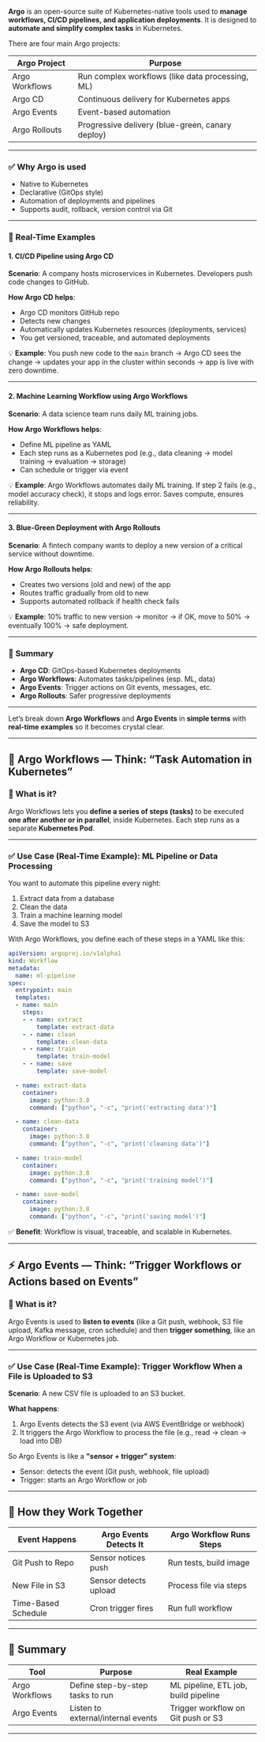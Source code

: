 **Argo** is an open-source suite of Kubernetes-native tools used to **manage workflows, CI/CD pipelines, and application deployments**. It is designed to **automate and simplify complex tasks** in Kubernetes.

There are four main Argo projects:

| Argo Project   | Purpose                                          |
| -------------- | ------------------------------------------------ |
| Argo Workflows | Run complex workflows (like data processing, ML) |
| Argo CD        | Continuous delivery for Kubernetes apps          |
| Argo Events    | Event-based automation                           |
| Argo Rollouts  | Progressive delivery (blue-green, canary deploy) |

---

### ✅ Why Argo is used

* Native to Kubernetes
* Declarative (GitOps style)
* Automation of deployments and pipelines
* Supports audit, rollback, version control via Git

---

### 📌 Real-Time Examples

#### 1. **CI/CD Pipeline using Argo CD**

**Scenario**: A company hosts microservices in Kubernetes. Developers push code changes to GitHub.

**How Argo CD helps**:

* Argo CD monitors GitHub repo
* Detects new changes
* Automatically updates Kubernetes resources (deployments, services)
* You get versioned, traceable, and automated deployments

💡 **Example**: You push new code to the `main` branch → Argo CD sees the change → updates your app in the cluster within seconds → app is live with zero downtime.

---

#### 2. **Machine Learning Workflow using Argo Workflows**

**Scenario**: A data science team runs daily ML training jobs.

**How Argo Workflows helps**:

* Define ML pipeline as YAML
* Each step runs as a Kubernetes pod (e.g., data cleaning → model training → evaluation → storage)
* Can schedule or trigger via event

💡 **Example**: Argo Workflows automates daily ML training. If step 2 fails (e.g., model accuracy check), it stops and logs error. Saves compute, ensures reliability.

---

#### 3. **Blue-Green Deployment with Argo Rollouts**

**Scenario**: A fintech company wants to deploy a new version of a critical service without downtime.

**How Argo Rollouts helps**:

* Creates two versions (old and new) of the app
* Routes traffic gradually from old to new
* Supports automated rollback if health check fails

💡 **Example**: 10% traffic to new version → monitor → if OK, move to 50% → eventually 100% → safe deployment.

---

### 🔧 Summary

* **Argo CD**: GitOps-based Kubernetes deployments
* **Argo Workflows**: Automates tasks/pipelines (esp. ML, data)
* **Argo Events**: Trigger actions on Git events, messages, etc.
* **Argo Rollouts**: Safer progressive deployments

**************************************************************************************************************************************************************************


Let’s break down **Argo Workflows** and **Argo Events** in **simple terms** with **real-time examples** so it becomes crystal clear.

---

## 🔁 **Argo Workflows** — Think: **“Task Automation in Kubernetes”**

### 📌 What is it?

Argo Workflows lets you **define a series of steps (tasks)** to be executed **one after another or in parallel**, inside Kubernetes. Each step runs as a separate **Kubernetes Pod**.

---

### ✅ Use Case (Real-Time Example): **ML Pipeline or Data Processing**

You want to automate this pipeline every night:

1. Extract data from a database
2. Clean the data
3. Train a machine learning model
4. Save the model to S3

With Argo Workflows, you define each of these steps in a YAML like this:

```yaml
apiVersion: argoproj.io/v1alpha1
kind: Workflow
metadata:
  name: ml-pipeline
spec:
  entrypoint: main
  templates:
  - name: main
    steps:
    - - name: extract
        template: extract-data
    - - name: clean
        template: clean-data
    - - name: train
        template: train-model
    - - name: save
        template: save-model

  - name: extract-data
    container:
      image: python:3.8
      command: ["python", "-c", "print('extracting data')"]

  - name: clean-data
    container:
      image: python:3.8
      command: ["python", "-c", "print('cleaning data')"]

  - name: train-model
    container:
      image: python:3.8
      command: ["python", "-c", "print('training model')"]

  - name: save-model
    container:
      image: python:3.8
      command: ["python", "-c", "print('saving model')"]
```

✅ **Benefit**: Workflow is visual, traceable, and scalable in Kubernetes.

---

## ⚡ **Argo Events** — Think: **“Trigger Workflows or Actions based on Events”**

### 📌 What is it?

Argo Events is used to **listen to events** (like a Git push, webhook, S3 file upload, Kafka message, cron schedule) and then **trigger something**, like an Argo Workflow or Kubernetes job.

---

### ✅ Use Case (Real-Time Example): **Trigger Workflow When a File is Uploaded to S3**

**Scenario**: A new CSV file is uploaded to an S3 bucket.

**What happens**:

1. Argo Events detects the S3 event (via AWS EventBridge or webhook)
2. It triggers the Argo Workflow to process the file (e.g., read → clean → load into DB)

So Argo Events is like a **"sensor + trigger" system**:

* Sensor: detects the event (Git push, webhook, file upload)
* Trigger: starts an Argo Workflow or job

---

## 🔄 How they Work Together

| Event Happens       | Argo Events Detects It | Argo Workflow Runs Steps |
| ------------------- | ---------------------- | ------------------------ |
| Git Push to Repo    | Sensor notices push    | Run tests, build image   |
| New File in S3      | Sensor detects upload  | Process file via steps   |
| Time-Based Schedule | Cron trigger fires     | Run full workflow        |

---

## 🎯 Summary

| Tool           | Purpose                            | Real Example                         |
| -------------- | ---------------------------------- | ------------------------------------ |
| Argo Workflows | Define step-by-step tasks to run   | ML pipeline, ETL job, build pipeline |
| Argo Events    | Listen to external/internal events | Trigger workflow on Git push or S3   |

---


